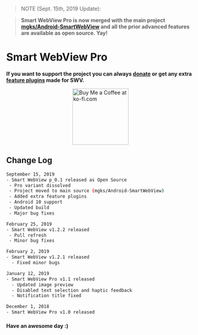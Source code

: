 > NOTE (Sept. 15th, 2019 Update):

> **Smart WebView Pro is now merged with the main project [mgks/Android-SmartWebView](https://github.com/mgks/Android-SmartWebView) and all the prior advanced features are available as open source. Yay!**

# Smart WebView Pro

**If you want to support the project you can always [donate](https://ko-fi.com/getmgks) or get any extra [feature plugins](https://voinsource.github.io/#plugins) made for SWV.**

<a href="https://ko-fi.com/Z8Z4BPQ6" target="_blank" title="Buy me a Coffee"><img width="150" style="border:0px;width:150px;display:block;margin:0 auto" src="https://az743702.vo.msecnd.net/cdn/kofi2.png?v=0" border="0" alt="Buy Me a Coffee at ko-fi.com" /></a>

## Change Log
```bash
September 15, 2019
- Smart WebView p_0.1 released as Open Source
 - Pro variant dissolved
 - Project moved to main source (mgks/Android-SmartWebView)
 - Added extra feature plugins
 - Android 10 support
 - Updated build
 - Major bug fixes

February 25, 2019
- Smart WebView v1.2.2 released
 - Pull refresh
 - Minor bug fixes

February 2, 2019
- Smart WebView v1.2.1 released
  - Fixed minor bugs

January 12, 2019
- Smart WebView Pro v1.1 released
  - Updated image preview
  - Disabled text selection and haptic feedback
  - Notification title fixed

December 1, 2018
- Smart WebView Pro v1.0 released
```

#### Have an awesome day :)
